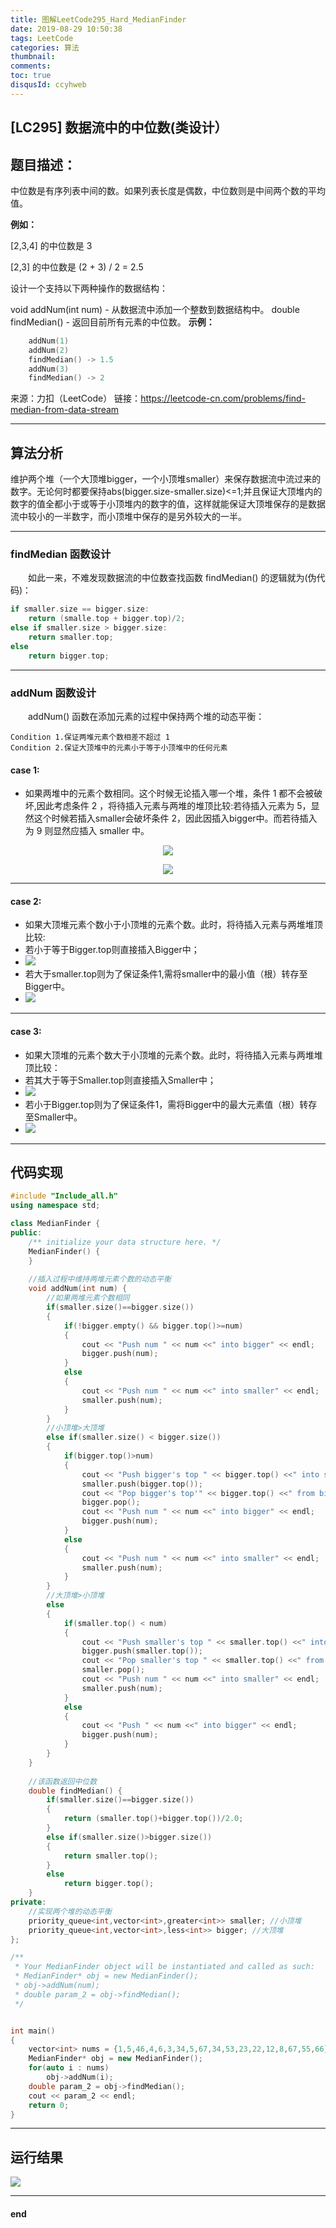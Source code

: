 ```yaml
---
title: 图解LeetCode295_Hard_MedianFinder
date: 2019-08-29 10:50:38
tags: LeetCode
categories: 算法
thumbnail: 
comments: 
toc: true
disqusId: ccyhweb
---
```


## [LC295] 数据流中的中位数(类设计）

## 题目描述：
中位数是有序列表中间的数。如果列表长度是偶数，中位数则是中间两个数的平均值。

<!-- more -->

**例如：**

[2,3,4] 的中位数是 3

[2,3] 的中位数是 (2 + 3) / 2 = 2.5

设计一个支持以下两种操作的数据结构：

void addNum(int num) - 从数据流中添加一个整数到数据结构中。
double findMedian() - 返回目前所有元素的中位数。
**示例：**
```c++
    addNum(1)
    addNum(2)
    findMedian() -> 1.5
    addNum(3) 
    findMedian() -> 2
```
来源：力扣（LeetCode）
链接：https://leetcode-cn.com/problems/find-median-from-data-stream

---
## 算法分析

维护两个堆（一个大顶堆bigger，一个小顶堆smaller）来保存数据流中流过来的数字。无论何时都要保持abs(bigger.size-smaller.size)<=1;并且保证大顶堆内的数字的值全都小于或等于小顶堆内的数字的值，这样就能保证大顶堆保存的是数据流中较小的一半数字，而小顶堆中保存的是另外较大的一半。

---
### findMedian 函数设计
&emsp;&emsp;如此一来，不难发现数据流的中位数查找函数 findMedian() 的逻辑就为(伪代码)：
```c++
if smaller.size == bigger.size:
    return (smalle.top + bigger.top)/2;
else if smaller.size > bigger.size:
    return smaller.top;
else
    return bigger.top;
```

---
### addNum 函数设计
&emsp;&emsp;addNum() 函数在添加元素的过程中保持两个堆的动态平衡：
```
Condition 1.保证两堆元素个数相差不超过 1
Condition 2.保证大顶堆中的元素小于等于小顶堆中的任何元素
```
#### case 1:
* 如果两堆中的元素个数相同。这个时候无论插入哪一个堆，条件 1 都不会被破坏,因此考虑条件 2 ，将待插入元素与两堆的堆顶比较:若待插入元素为 5，显然这个时候若插入smaller会破坏条件 2，因此因插入bigger中。而若待插入为 9 则显然应插入 smaller 中。

<center>

![](https://hexoblog-1257022783.cos.ap-chengdu.myqcloud.com/%5BLeetcode295_hard%5DMedianFinder/case1.png)

![](https://hexoblog-1257022783.cos.ap-chengdu.myqcloud.com/%5BLeetcode295_hard%5DMedianFinder/case1_1.png)

</center>

---
#### case 2:
* 如果大顶堆元素个数小于小顶堆的元素个数。此时，将待插入元素与两堆堆顶比较:
* 若小于等于Bigger.top则直接插入Bigger中；
* ![](https://hexoblog-1257022783.cos.ap-chengdu.myqcloud.com/%5BLeetcode295_hard%5DMedianFinder/case2.png)
* 若大于smaller.top则为了保证条件1,需将smaller中的最小值（根）转存至Bigger中。
* ![](https://hexoblog-1257022783.cos.ap-chengdu.myqcloud.com/%5BLeetcode295_hard%5DMedianFinder/case2_11.png)


---
#### case 3:
* 如果大顶堆的元素个数大于小顶堆的元素个数。此时，将待插入元素与两堆堆顶比较：
* 若其大于等于Smaller.top则直接插入Smaller中；
* ![](https://hexoblog-1257022783.cos.ap-chengdu.myqcloud.com/%5BLeetcode295_hard%5DMedianFinder/case3_1.png)
* 若小于Bigger.top则为了保证条件1，需将Bigger中的最大元素值（根）转存至Smaller中。
* ![](https://hexoblog-1257022783.cos.ap-chengdu.myqcloud.com/%5BLeetcode295_hard%5DMedianFinder/case3_2.png)

---

## 代码实现

```c++
#include "Include_all.h"
using namespace std;

class MedianFinder {
public:
	/** initialize your data structure here. */
	MedianFinder() {
	}
	
	//插入过程中维持两堆元素个数的动态平衡
	void addNum(int num) {
		//如果两堆元素个数相同
		if(smaller.size()==bigger.size())
		{
			if(!bigger.empty() && bigger.top()>=num)
			{
				cout << "Push num " << num <<" into bigger" << endl;
				bigger.push(num);
			}
			else
			{
				cout << "Push num " << num <<" into smaller" << endl;
				smaller.push(num);
			}
		}
		//小顶堆>大顶堆
		else if(smaller.size() < bigger.size())
		{
			if(bigger.top()>num)
			{
				cout << "Push bigger's top " << bigger.top() <<" into smaller" << endl;
				smaller.push(bigger.top());
				cout << "Pop bigger's top'" << bigger.top() <<" from bigger" << endl;
				bigger.pop();
				cout << "Push num " << num <<" into bigger" << endl;
				bigger.push(num);
			}
			else
			{
				cout << "Push num " << num <<" into smaller" << endl;
				smaller.push(num);
			}
		}
		//大顶堆>小顶堆
		else
		{
			if(smaller.top() < num)
			{
				cout << "Push smaller's top " << smaller.top() <<" into bigger" << endl;
				bigger.push(smaller.top());
				cout << "Pop smaller's top " << smaller.top() <<" from smaller" << endl;
				smaller.pop();
				cout << "Push num " << num <<" into smaller" << endl;
				smaller.push(num);
			}
			else
			{
				cout << "Push " << num <<" into bigger" << endl;
				bigger.push(num);
			}
		}
	}
	
	//该函数返回中位数
	double findMedian() {
		if(smaller.size()==bigger.size())
		{
			return (smaller.top()+bigger.top())/2.0;
		}
		else if(smaller.size()>bigger.size())
		{
			return smaller.top();
		}
		else
			return bigger.top();
	}
private:
	//实现两个堆的动态平衡
	priority_queue<int,vector<int>,greater<int>> smaller; //小顶堆
	priority_queue<int,vector<int>,less<int>> bigger; //大顶堆
};

/**
 * Your MedianFinder object will be instantiated and called as such:
 * MedianFinder* obj = new MedianFinder();
 * obj->addNum(num);
 * double param_2 = obj->findMedian();
 */


int main()
{
	vector<int> nums = {1,5,46,4,6,3,34,5,67,34,53,23,22,12,8,67,55,66};
	MedianFinder* obj = new MedianFinder();
	for(auto i : nums)
		obj->addNum(i);
	double param_2 = obj->findMedian();
	cout << param_2 << endl;
	return 0;
}
```

---

## 运行结果

![](https://hexoblog-1257022783.cos.ap-chengdu.myqcloud.com/%5BLeetcode295_hard%5DMedianFinder/leetcode295.png)

---

#### end